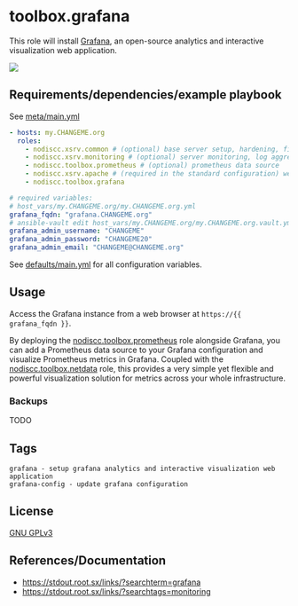 # toolbox.grafana

This role will install [Grafana](https://en.wikipedia.org/wiki/Grafana), an open-source analytics and interactive visualization web application.

[![](https://upload.wikimedia.org/wikipedia/commons/8/89/Grafana_dashboard.png)](https://upload.wikimedia.org/wikipedia/commons/8/89/Grafana_dashboard.png)


## Requirements/dependencies/example playbook

See [meta/main.yml](meta/main.yml)

```yaml
- hosts: my.CHANGEME.org
  roles:
    - nodiscc.xsrv.common # (optional) base server setup, hardening, firewall, bruteforce prevention
    - nodiscc.xsrv.monitoring # (optional) server monitoring, log aggregation
    - nodiscc.toolbox.prometheus # (optional) prometheus data source
    - nodiscc.xsrv.apache # (required in the standard configuration) webserver/reverse proxy, SSL certificates
    - nodiscc.toolbox.grafana

# required variables:
# host_vars/my.CHANGEME.org/my.CHANGEME.org.yml
grafana_fqdn: "grafana.CHANGEME.org"
# ansible-vault edit host_vars/my.CHANGEME.org/my.CHANGEME.org.vault.yml
grafana_admin_username: "CHANGEME"
grafana_admin_password: "CHANGEME20"
grafana_admin_email: "CHANGEME@CHANGEME.org"
```

See [defaults/main.yml](defaults/main.yml) for all configuration variables.


## Usage

Access the Grafana instance from a web browser at `https://{{ grafana_fqdn }}`.

By deploying the [nodiscc.toolbox.prometheus](../prometheus/) role alongside Grafana, you can add a Prometheus data source to your Grafana configuration and visualize Prometheus metrics in Grafana. Coupled with the [nodiscc.toolbox.netdata](https://gitlab.com/nodiscc/toolbox/-/tree/master/ARCHIVE/ANSIBLE-COLLECTION/roles/netdaya) role, this provides a very simple yet flexible and powerful visualization solution for metrics across your whole infrastructure.


### Backups


TODO


## Tags

<!--BEGIN TAGS LIST-->
```
grafana - setup grafana analytics and interactive visualization web application
grafana-config - update grafana configuration
```
<!--END TAGS LIST-->


## License

[GNU GPLv3](../../LICENSE)

## References/Documentation

- https://stdout.root.sx/links/?searchterm=grafana
- https://stdout.root.sx/links/?searchtags=monitoring
